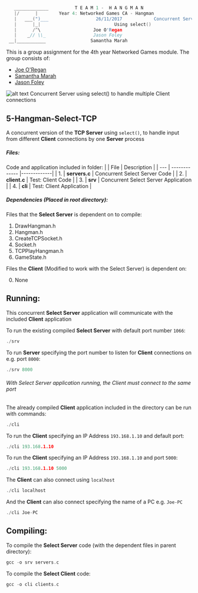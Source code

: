 ```c
   _____________          T E A M 1 -  H A N G M A N
   |/      |        Year 4: Networked Games CA - Hangman
   |   ___(")___                  26/11/2017			Concurrent Server
   |      |_| 							 Using select()
   |      /^\                    Joe O'Regan
   |    _// \\_                  Jason Foley
 __|___________                 Samantha Marah
```

This is a group assignment for the 4th year Networked Games module. The group consists of:
  * [Joe O'Regan](https://github.com/joeaoregan)
  * [Samantha Marah](https://github.com/jasfoley)
  * [Jason Foley](https://github.com/samanthamarah)

![alt text](https://raw.githubusercontent.com/joeaoregan/Yr4-NetworkGames-Hangman/master/Screenshots/5HangmanSelectTCP.png "Select Server Handling 2 Clients")
Concurrent Server using select() to handle multiple Client connections

## 5-Hangman-Select-TCP

A concurrent version of the **TCP Server** using `select()`, to handle input from different **Client** connections by one **Server** process

##### Files:

Code and application included in folder:
|  | File        | Description           |
| --- | ------------- |-------------|
| 1. | **servers.c** | Concurrent Select Server Code |
| 2. | **client.c** | Test: Client Code |
| 3. | **srv** | Concurrent Select Server Application |
| 4. | **cli** | Test: Client Application |

##### Dependencies (Placed in root directory):
Files that the **Select Server** is dependent on to compile:

1. DrawHangman.h
2. Hangman.h
3. CreateTCPSocket.h
4. Socket.h
5. TCPPlayHangman.h
6. GameState.h

Files the **Client** (Modified to work with the Select Server) is dependent on:

0. None 

## Running:

This concurrent **Select Server** application will communicate with the included **Client** application

To run the existing compiled **Select Server** with default port number `1066`:
```c
./srv
```

To run **Server** specifying the port number to listen for **Client** connections on e.g. port `8000`:
```c
./srv 8000
```

###### With Select Server application running, the Client must connect to the same port


The already compiled **Client** application included in the directory can be run with commands:
```c
./cli
```

To run the **Client** specifying an IP Address `193.168.1.10` and default port: 
```c
./cli 193.168.1.10
```

To run the **Client** specifying an IP Address `193.168.1.10` and port `5000`: 
```c
./cli 193.168.1.10 5000
```

The **Client** can also connect using `localhost`
```c
./cli localhost
```

And the **Client** can also connect specifying the name of a PC e.g. `Joe-PC`
```c
./cli Joe-PC
```

## Compiling:

To compile the **Select Server** code (with the dependent files in parent directory):
```c
gcc -o srv servers.c
```

To compile the **Select Client** code:
```c
gcc -o cli clients.c
```

